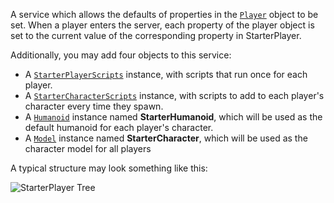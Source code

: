 A service which allows the defaults of properties in the [`Player`](https://create.roblox.com/docs/reference/engine/classes/Player) object
to be set. When a player enters the server, each property of the player object
is set to the current value of the corresponding property in StarterPlayer.

Additionally, you may add four objects to this service:

- A [`StarterPlayerScripts`](https://create.roblox.com/docs/reference/engine/classes/StarterPlayerScripts) instance, with scripts that run once for each
player.
- A [`StarterCharacterScripts`](https://create.roblox.com/docs/reference/engine/classes/StarterCharacterScripts) instance, with scripts to add to each
player's character every time they spawn.
- A [`Humanoid`](https://create.roblox.com/docs/reference/engine/classes/Humanoid) instance named **StarterHumanoid**, which will be used as
the default humanoid for each player's character.
- A [`Model`](https://create.roblox.com/docs/reference/engine/classes/Model) instance named **StarterCharacter**, which will be used as
the character model for all players

A typical structure may look something like this:

![StarterPlayer Tree](https://prod.docsiteassets.roblox.com/assets/legacy/StarterPlayerTree.png)